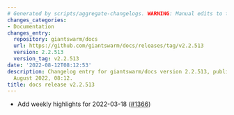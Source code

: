```yaml
---
# Generated by scripts/aggregate-changelogs. WARNING: Manual edits to this files will be overwritten.
changes_categories:
- Documentation
changes_entry:
  repository: giantswarm/docs
  url: https://github.com/giantswarm/docs/releases/tag/v2.2.513
  version: 2.2.513
  version_tag: v2.2.513
date: '2022-08-12T08:12:53'
description: Changelog entry for giantswarm/docs version 2.2.513, published on 12
  August 2022, 08:12.
title: docs release v2.2.513
---
```


- Add weekly highlights for 2022-03-18 ([#1366](https://github.com/giantswarm/docs/pull/1366))
